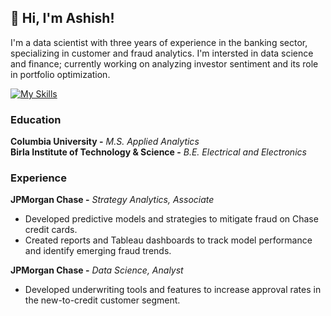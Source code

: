 ## :wave: Hi, I'm Ashish! 
I'm a data scientist with three years of experience in the banking sector, specializing in customer and fraud analytics. I'm intersted in data science and finance; currently working on analyzing investor sentiment and its role in portfolio optimization.

[![My Skills](https://skillicons.dev/icons?i=py,r,sklearn,tensorflow,postgres,mongodb,git)](https://skillicons.dev)
### Education
**Columbia University -** *M.S. Applied Analytics*</br>
**Birla Institute of Technology & Science -** *B.E. Electrical and Electronics*

### Experience
**JPMorgan Chase -** *Strategy Analytics, Associate*</br>
- Developed predictive models and strategies to mitigate fraud on Chase credit cards.
- Created reports and Tableau dashboards to track model performance and identify emerging fraud trends.

**JPMorgan Chase -** *Data Science, Analyst*</br>
- Developed underwriting tools and features to increase approval rates in the new-to-credit customer segment.
